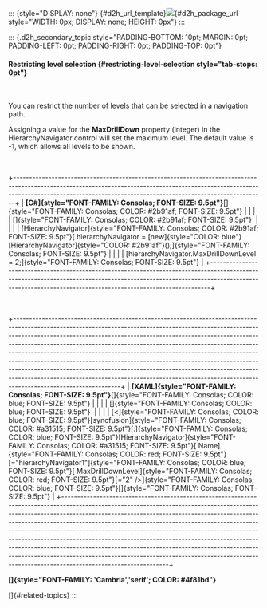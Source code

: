 ::: {style="DISPLAY: none"}
[](ms-xhelp:///?Id=d2h_url_template){#d2h_url_template}![](!package_url!){#d2h_package_url style="WIDTH: 0px; DISPLAY: none; HEIGHT: 0px"}
:::

::: {.d2h_secondary_topic style="PADDING-BOTTOM: 10pt; MARGIN: 0pt; PADDING-LEFT: 0pt; PADDING-RIGHT: 0pt; PADDING-TOP: 0pt"}
#### Restricting level selection {#restricting-level-selection style="tab-stops: 0pt"}

 

You can restrict the number of levels that can be selected in a navigation path.

Assigning a value for the **MaxDrillDown** property (integer) in the HierarchyNavigator control will set the maximum level. The default value is -1, which allows all levels to be shown.

 

+------------------------------------------------------------------------------------------------------------------------------------------------------------------------------------------------------------------------------------------+
| **[C#]{style="FONT-FAMILY: Consolas; FONT-SIZE: 9.5pt"}**[]{style="FONT-FAMILY: Consolas; COLOR: #2b91af; FONT-SIZE: 9.5pt"}                                                                                                             |
|                                                                                                                                                                                                                                          |
| []{style="FONT-FAMILY: Consolas; COLOR: #2b91af; FONT-SIZE: 9.5pt"}                                                                                                                                                                      |
|                                                                                                                                                                                                                                          |
| [HierarchyNavigator]{style="FONT-FAMILY: Consolas; COLOR: #2b91af; FONT-SIZE: 9.5pt"}[ hierarchyNavigator = [new]{style="COLOR: blue"} [HierarchyNavigator]{style="COLOR: #2b91af"}();]{style="FONT-FAMILY: Consolas; FONT-SIZE: 9.5pt"} |
|                                                                                                                                                                                                                                          |
| [hierarchyNavigator.MaxDrillDownLevel = 2;]{style="FONT-FAMILY: Consolas; FONT-SIZE: 9.5pt"}                                                                                                                                             |
+------------------------------------------------------------------------------------------------------------------------------------------------------------------------------------------------------------------------------------------+

 

+---------------------------------------------------------------------------------------------------------------------------------------------------------------------------------------------------------------------------------------------------------------------------------------------------------------------------------------------------------------------------------------------------------------------------------------------------------------------------------------------------------------------------------------------------------------------------------------------------------------------------------------------------------------------------------+
| **[XAML]{style="FONT-FAMILY: Consolas; FONT-SIZE: 9.5pt"}**[]{style="FONT-FAMILY: Consolas; COLOR: blue; FONT-SIZE: 9.5pt"}                                                                                                                                                                                                                                                                                                                                                                                                                                                                                                                                                     |
|                                                                                                                                                                                                                                                                                                                                                                                                                                                                                                                                                                                                                                                                                 |
| []{style="FONT-FAMILY: Consolas; COLOR: blue; FONT-SIZE: 9.5pt"}                                                                                                                                                                                                                                                                                                                                                                                                                                                                                                                                                                                                                |
|                                                                                                                                                                                                                                                                                                                                                                                                                                                                                                                                                                                                                                                                                 |
| [\<]{style="FONT-FAMILY: Consolas; COLOR: blue; FONT-SIZE: 9.5pt"}[syncfusion]{style="FONT-FAMILY: Consolas; COLOR: #a31515; FONT-SIZE: 9.5pt"}[:]{style="FONT-FAMILY: Consolas; COLOR: blue; FONT-SIZE: 9.5pt"}[HierarchyNavigator]{style="FONT-FAMILY: Consolas; COLOR: #a31515; FONT-SIZE: 9.5pt"}[ Name]{style="FONT-FAMILY: Consolas; COLOR: red; FONT-SIZE: 9.5pt"}[=\"hierarchyNavigator1\"]{style="FONT-FAMILY: Consolas; COLOR: blue; FONT-SIZE: 9.5pt"}[ MaxDrillDownLevel]{style="FONT-FAMILY: Consolas; COLOR: red; FONT-SIZE: 9.5pt"}[=\"2\" /\>]{style="FONT-FAMILY: Consolas; COLOR: blue; FONT-SIZE: 9.5pt"}[]{style="FONT-FAMILY: Consolas; FONT-SIZE: 9.5pt"} |
+---------------------------------------------------------------------------------------------------------------------------------------------------------------------------------------------------------------------------------------------------------------------------------------------------------------------------------------------------------------------------------------------------------------------------------------------------------------------------------------------------------------------------------------------------------------------------------------------------------------------------------------------------------------------------------+

**[]{style="FONT-FAMILY: 'Cambria','serif'; COLOR: #4f81bd"}** 

[]{#related-topics}
:::
